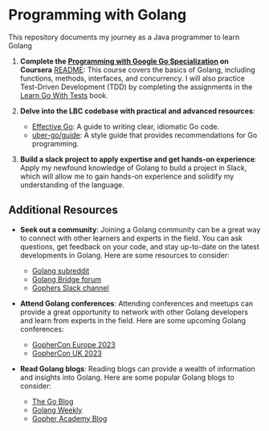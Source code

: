 # Programming with Golang

This repository documents my journey as a Java programmer to learn Golang

1. **Complete the [Programming with Google Go Specialization](https://www.coursera.org/specializations/google-golang) on Coursera** [README](): This course covers the basics of Golang, including functions, methods, interfaces, and concurrency. I will also practice Test-Driven Development (TDD) by completing the assignments in the [Learn Go With Tests](https://quii.gitbook.io/learn-go-with-tests/) book.

2. **Delve into the LBC codebase with practical and advanced resources**:

   - [Effective Go](https://go.dev/doc/effective_go): A guide to writing clear, idiomatic Go code.
   - [uber-go/guide](https://github.com/uber-go/guide/blob/master/style.md): A style guide that provides recommendations for Go programming.
   
3. **Build a slack project to apply expertise and get hands-on experience**: Apply my newfound knowledge of Golang to build a project in Slack, which will allow me to gain hands-on experience and solidify my understanding of the language.

## Additional Resources

- **Seek out a community**: Joining a Golang community can be a great way to connect with other learners and experts in the field. You can ask questions, get feedback on your code, and stay up-to-date on the latest developments in Golang. Here are some resources to consider:
   
   - [Golang subreddit](https://www.reddit.com/r/golang/)
   - [Golang Bridge forum](https://forum.golangbridge.org/)
   - [Gophers Slack channel](https://invite.slack.golangbridge.org/)

- **Attend Golang conferences**: Attending conferences and meetups can provide a great opportunity to network with other Golang developers and learn from experts in the field. Here are some upcoming Golang conferences:

   - [GopherCon Europe 2023](https://gophercon.org/europe2023/)
   - [GopherCon UK 2023](https://www.gophercon.co.uk/)

- **Read Golang blogs**: Reading blogs can provide a wealth of information and insights into Golang. Here are some popular Golang blogs to consider:

   - [The Go Blog](https://blog.golang.org/)
   - [Golang Weekly](https://golangweekly.com/)
   - [Gopher Academy Blog](https://blog.gopheracademy.com/)
